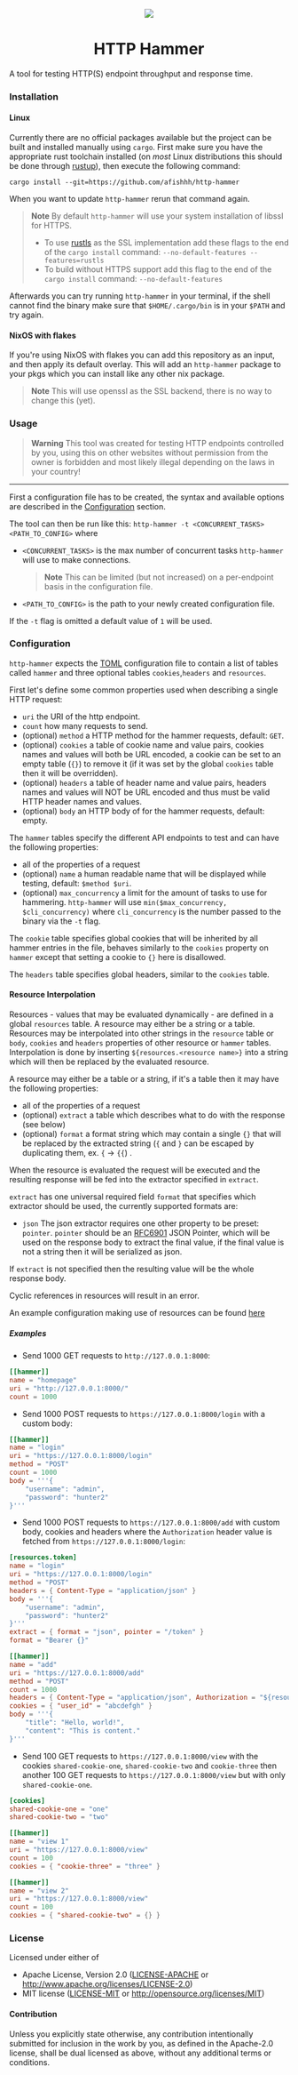 <p align="center" width="100%">
	<img src="assets/banner.svg"/>
</p>
<h1 align="center">HTTP Hammer</h1>

A tool for testing HTTP(S) endpoint throughput and response time.

### Installation

<!-- TODO: Add Windows installation instructions -->

#### Linux
Currently there are no official packages available but the project can be built and installed manually using `cargo`.
First make sure you have the appropriate rust toolchain installed (on *most* Linux distributions this should be done through [rustup](https://rustup.rs)), then execute the following command:
```
cargo install --git=https://github.com/afishhh/http-hammer
```

When you want to update `http-hammer` rerun that command again.

> **Note**
> By default `http-hammer` will use your system installation of libssl for HTTPS.
> - To use [rustls](https://github.com/rustls/rustls) as the SSL implementation add these flags to the end of the `cargo install` command:
> `--no-default-features --features=rustls`
> - To build without HTTPS support add this flag to the end of the `cargo install` command: `--no-default-features`

Afterwards you can try running `http-hammer` in your terminal, if the shell cannot find the binary make sure that `$HOME/.cargo/bin` is in your `$PATH` and try again.

#### NixOS with flakes
If you're using NixOS with flakes you can add this repository as an input, and then apply its default overlay.
This will add an `http-hammer` package to your pkgs which you can install like any other nix package.

> **Note**
> This will use openssl as the SSL backend, there is no way to change this (yet).

### Usage

> **Warning**
> This tool was created for testing HTTP endpoints controlled by you, using this on other websites without permission from the owner is forbidden and most likely illegal depending on the laws in your country!

----

First a configuration file has to be created, the syntax and available options are described in the [Configuration](#configuration) section.

The tool can then be run like this: `http-hammer -t <CONCURRENT_TASKS> <PATH_TO_CONFIG>` where
- `<CONCURRENT_TASKS>` is the max number of concurrent tasks `http-hammer` will use to make connections.
	> **Note**
	> This can be limited (but not increased) on a per-endpoint basis in the configuration file.
- `<PATH_TO_CONFIG>` is the path to your newly created configuration file.

If the `-t` flag is omitted a default value of `1` will be used.

### Configuration
`http-hammer` expects the [TOML](https://toml.io) configuration file to contain a list of tables called `hammer` and three optional tables `cookies`,`headers` and `resources`.

First let's define some common properties used when describing a single HTTP request:
- `uri` the URI of the http endpoint.
- `count` how many requests to send.
- (optional) `method` a HTTP method for the hammer requests, default: `GET`.
- (optional) `cookies` a table of cookie name and value pairs, cookies names and values will both be URL encoded, a cookie can be set to an empty table (`{}`) to remove it (if it was set by the global `cookies` table then it will be overridden).
- (optional) `headers` a table of header name and value pairs, headers names and values will NOT be URL encoded and thus must be valid HTTP header names and values.
- (optional) `body` an HTTP body of for the hammer requests, default: empty.

The `hammer` tables specify the different API endpoints to test and can have the following properties:
- all of the properties of a request
- (optional) `name` a human readable name that will be displayed while testing, default: `$method $uri`.
- (optional) `max_concurrency` a limit for the amount of tasks to use for hammering. `http-hammer` will use `min($max_concurrency, $cli_concurrency)` where `cli_concurrency` is the number passed to the binary via the `-t` flag.

The `cookie` table specifies global cookies that will be inherited by all hammer entries in the file, behaves similarly to the `cookies` property on `hammer` except that setting a cookie to `{}` here is disallowed.

The `headers` table specifies global headers, similar to the `cookies` table.

#### Resource Interpolation

Resources - values that may be evaluated dynamically - are defined in a global `resources` table. A resource may either be a string or a table.
Resources may be interpolated into other strings in the `resource` table or `body`, `cookies` and `headers` properties of other resource or `hammer` tables. Interpolation is done by inserting `${resources.<resource name>}` into a string which will then be replaced by the evaluated resource.

A resource may either be a table or a string, if it's a table then it may have the following properties:
- all of the properties of a request
- (optional) `extract` a table which describes what to do with the response (see below)
- (optional) `format` a format string which may contain a single `{}` that will be replaced by the extracted string (`{` and `}` can be escaped by duplicating them, ex. `{` -> `{{`) .

When the resource is evaluated the request will be executed and the resulting response will be fed into the extractor specified in `extract`.

`extract` has one universal required field `format` that specifies which extractor should be used, the currently supported formats are:
- `json`
	The json extractor requires one other property to be preset: `pointer`.
	`pointer` should be an [RFC6901](https://tools.ietf.org/html/rfc6901) JSON Pointer, which will be used on the response body to extract the final value, if the final value is not a string then it will be serialized as json.

If `extract` is not specified then the resulting value will be the whole response body.

Cyclic references in resources will result in an error.

An example configuration making use of resources can be found [here](#resource-example)

##### Examples
- Send 1000 GET requests to `http://127.0.0.1:8000`:
```toml
[[hammer]]
name = "homepage"
uri = "http://127.0.0.1:8000/"
count = 1000
```

- Send 1000 POST requests to `https://127.0.0.1:8000/login` with a custom body:
```toml
[[hammer]]
name = "login"
uri = "https://127.0.0.1:8000/login"
method = "POST"
count = 1000
body = '''{
	"username": "admin",
	"password": "hunter2"
}'''
```

<div id="resource-example"></div>

- Send 1000 POST requests to `https://127.0.0.1:8000/add` with custom body, cookies and headers where the `Authorization` header value is fetched from `https://127.0.0.1:8000/login`:
```toml
[resources.token]
name = "login"
uri = "https://127.0.0.1:8000/login"
method = "POST"
headers = { Content-Type = "application/json" }
body = '''{
	"username": "admin",
	"password": "hunter2"
}'''
extract = { format = "json", pointer = "/token" }
format = "Bearer {}"

[[hammer]]
name = "add"
uri = "https://127.0.0.1:8000/add"
method = "POST"
count = 1000
headers = { Content-Type = "application/json", Authorization = "${resources.token}" }
cookies = { "user_id" = "abcdefgh" }
body = '''{
	"title": "Hello, world!",
	"content": "This is content."
}'''
```

- Send 100 GET requests to `https://127.0.0.1:8000/view` with the cookies `shared-cookie-one`, `shared-cookie-two` and `cookie-three` then another 100 GET requests to `https://127.0.0.1:8000/view` but with only `shared-cookie-one`.
```toml
[cookies]
shared-cookie-one = "one"
shared-cookie-two = "two"

[[hammer]]
name = "view 1"
uri = "https://127.0.0.1:8000/view"
count = 100
cookies = { "cookie-three" = "three" }

[[hammer]]
name = "view 2"
uri = "https://127.0.0.1:8000/view"
count = 100
cookies = { "shared-cookie-two" = {} }
```

### License

Licensed under either of

 * Apache License, Version 2.0 ([LICENSE-APACHE](LICENSE-APACHE) or http://www.apache.org/licenses/LICENSE-2.0)
 * MIT license ([LICENSE-MIT](LICENSE-MIT) or http://opensource.org/licenses/MIT)

#### Contribution

Unless you explicitly state otherwise, any contribution intentionally submitted for inclusion in the work by you, as defined in the Apache-2.0 license, shall be dual licensed as above, without any additional terms or conditions.
